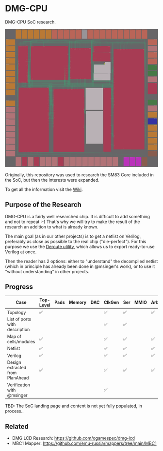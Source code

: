 # DMG-CPU

DMG-CPU SoC research.

![demo](/imgstore/soc/demo.png)

Originally, this repository was used to research the SM83 Core included in the SoC, but then the interests were expanded.

To get all the information visit the [Wiki](/wiki/Readme.md).

## Purpose of the Research

DMG-CPU is a fairly well researched chip. It is difficult to add something and not to repeat :-) That's why we will try to make the result of the research an addition to what is already known.

The main goal (as in our other projects) is to get a netlist on Verilog, preferably as close as possible to the real chip ("die-perfect"). For this purpose we use the [Deroute utility](https://github.com/emu-russia/Deroute), which allows us to export ready-to-use Verilog at once.

Then the reader has 2 options: either to "understand" the decompiled netlist (which in principle has already been done in @msinger's work), or to use it "without understanding" in other projects.

## Progress

|Case|Top-Level|Pads|Memory|DAC|ClkGen|Ser|MMIO|Arb|PPU|APU|SM83|
|---|---|---|---|---|---|---|---|---|---|---|---|
|Topology                         |✅| | | |✅|✅| |✅| |✅|✅|
|List of ports with description   |  | | | |✅|✅| | | | |✅|
|Map of cells/modules             |✅| | | |✅|✅| |✅|✅|✅|✅|
|Netlist                          |✅| | | |✅|✅| |✅| |✅|✅|
|Verilog                          |✅| | | |✅|✅| |✅| |✅|✅|
|Design extracted from PlanAhead  |✅| | | |✅|✅| |✅| |✅|✅|
|Verification with @msinger       |  | | | |✅| | | | | |-|

TBD: The SoC landing page and content is not yet fully populated, in process..

## Related

- DMG LCD Research: https://github.com/ogamespec/dmg-lcd
- MBC1 Mapper: https://github.com/emu-russia/mappers/tree/main/MBC1